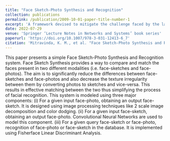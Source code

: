 ```yaml
---
title: "Face Sketch-Photo Synthesis and Recognition"
collection: publications
permalink: /publication/2009-10-01-paper-title-number-1
excerpt: 'A framework devised to mitigate the challenge faced by the law enforcement in accurately identifying faces of criminals through forensic sketches or mugshot photos.'
date: 2022-07-29
venue: 'Springer ‘Lecture Notes in Networks and Systems’ book series'
paperurl: 'https://doi.org/10.1007/978-3-031-12413-6_7'
citation: 'Mitravinda, K. M., et al. "Face Sketch-Photo Synthesis and Recognition" <i>International Conference on Image Processing and Capsule Networks.</i> Cham: Springer International Publishing, 2022.'
---
```

This paper presents a simple Face Sketch-Photo Synthesis and Recognition system. Face Sketch Synthesis provides a way to compare and match the faces present in two different modalities (i.e. face-sketches and face-photos). The aim is to significantly reduce the differences between face-sketches and face-photos and also decrease the texture irregularity between them by converting photos to sketches and vice-versa. This results in effective matching between the two thus simplifying the process of facial recognition. This system is modeled using three major components: (i) For a given input face-photo, obtaining an output face-sketch. It is designed using image processing techniques like 2 scale image decomposition and color dodging. (ii) For a given input face-sketch, obtaining an output face-photo. Convolutional Neural Networks are used to model this component. (iii) For a given query face-sketch or face-photo, recognition of face-photo or face-sketch in the database. It is implemented using Fisherface Linear Discriminant Analysis.
